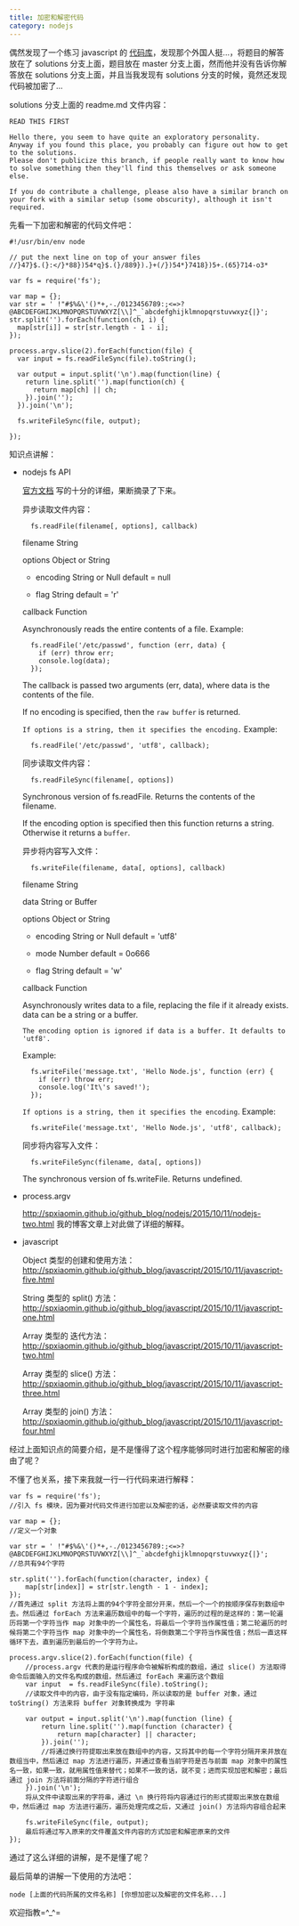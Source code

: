 ```yaml
---
title: 加密和解密代码
category: nodejs
---
```


偶然发现了一个练习 javascript 的 [代码库](https://github.com/kolodny/exercises)，发现那个外国人挺...，将题目的解答放在了 solutions 分支上面，题目放在 master 分支上面，然而他并没有告诉你解答放在 solutions 分支上面，并且当我发现有 solutions 分支的时候，竟然还发现代码被加密了... 

solutions 分支上面的 readme.md 文件内容：

    READ THIS FIRST
    
    Hello there, you seem to have quite an exploratory personality.
    Anyway if you found this place, you probably can figure out how to get to the solutions.
    Please don't publicize this branch, if people really want to know how to solve something then they'll find this themselves or ask someone else.

    If you do contribute a challenge, please also have a similar branch on your fork with a similar setup (some obscurity), although it isn't required.

先看一下加密和解密的代码文件吧：

    #!/usr/bin/env node
    
    // put the next line on top of your answer files
    //}47}$.(}:</}*88})54*q}$.(}/889}).}+(/})54*}7418})5+.(65}714-o3*
    
    var fs = require('fs');
    
    var map = {};
    var str = ' !"#$%&\'()*+,-./0123456789:;<=>?@ABCDEFGHIJKLMNOPQRSTUVWXYZ[\\]^_`abcdefghijklmnopqrstuvwxyz{|}';
    str.split('').forEach(function(ch, i) {
      map[str[i]] = str[str.length - 1 - i];
    });
    
    process.argv.slice(2).forEach(function(file) {
      var input = fs.readFileSync(file).toString();
    
      var output = input.split('\n').map(function(line) {
        return line.split('').map(function(ch) {
          return map[ch] || ch;
        }).join('');
      }).join('\n');
    
      fs.writeFileSync(file, output);
    
    });
    
知识点讲解：

- nodejs fs API

    [官方文档](https://nodejs.org/api/fs.html#fs_fs_readfilesync_filename_options) 写的十分的详细，果断摘录了下来。

    异步读取文件内容：
 
        fs.readFile(filename[, options], callback)

    filename String

    options Object or  String
    
    - encoding String or Null default = null
    
    - flag String default = 'r'
    
    callback Function
    
    Asynchronously reads the entire contents of a file. Example:
        
        fs.readFile('/etc/passwd', function (err, data) {
          if (err) throw err;
          console.log(data);
        });
        
    The callback is passed two arguments (err, data), where data is the contents of the file.
        
    If no encoding is specified, then the `raw buffer` is returned.
        
    `If options is a string, then it specifies the encoding.` Example:
        
        fs.readFile('/etc/passwd', 'utf8', callback);

    同步读取文件内容：
    
        fs.readFileSync(filename[, options])

    Synchronous version of fs.readFile. Returns the contents of the filename.
        
    If the encoding option is specified then this function returns a string. Otherwise it returns a `buffer`.
    
    异步将内容写入文件：    
   
        fs.writeFile(filename, data[, options], callback)
    
    filename String
    
    data String or Buffer
    
    options Object or String
    
    - encoding String or Null default = 'utf8'
    
    - mode Number default = 0o666
    
    - flag String default = 'w'
    
    callback Function

    Asynchronously writes data to a file, replacing the file if it already exists. data can be a string or a buffer.

    `The encoding option is ignored if data is a buffer. It defaults to 'utf8'.`

    Example:

        fs.writeFile('message.txt', 'Hello Node.js', function (err) {
          if (err) throw err;
          console.log('It\'s saved!');
        });

    `If options is a string, then it specifies the encoding`. Example:

        fs.writeFile('message.txt', 'Hello Node.js', 'utf8', callback);
    
    同步将内容写入文件：
    
        fs.writeFileSync(filename, data[, options])

    The synchronous version of fs.writeFile. Returns undefined.

- process.argv 

    <http://spxiaomin.github.io/github_blog/nodejs/2015/10/11/nodejs-two.html> 我的博客文章上对此做了详细的解释。

- javascript

    Object 类型的创建和使用方法： <http://spxiaomin.github.io/github_blog/javascript/2015/10/11/javascript-five.html>

    String 类型的 split() 方法： <http://spxiaomin.github.io/github_blog/javascript/2015/10/11/javascript-one.html>
    
    Array 类型的 迭代方法： <http://spxiaomin.github.io/github_blog/javascript/2015/10/11/javascript-two.html>
    
    Array 类型的 slice() 方法： <http://spxiaomin.github.io/github_blog/javascript/2015/10/11/javascript-three.html>
    
    Array 类型的 join() 方法： <http://spxiaomin.github.io/github_blog/javascript/2015/10/11/javascript-four.html>
    
经过上面知识点的简要介绍，是不是懂得了这个程序能够同时进行加密和解密的缘由了呢？

不懂了也关系，接下来我就一行一行代码来进行解释：

    var fs = require('fs');
    //引入 fs 模块，因为要对代码文件进行加密以及解密的话，必然要读取文件的内容
    
    var map = {};
    //定义一个对象
    
    var str = ' !"#$%&\'()*+,-./0123456789:;<=>?@ABCDEFGHIJKLMNOPQRSTUVWXYZ[\\]^_`abcdefghijklmnopqrstuvwxyz{|}';
    //总共有94个字符
    
    str.split('').forEach(function(character, index) {
        map[str[index]] = str[str.length - 1 - index];
    });
    //首先通过 split 方法将上面的94个字符全部分开来，然后一个一个的按顺序保存到数组中去。然后通过 forEach 方法来遍历数组中的每一个字符，遍历的过程的是这样的：第一轮遍历将第一个字符当作 map 对象中的一个属性名，将最后一个字符当作属性值；第二轮遍历的时候将第二个字符当作 map 对象中的一个属性名，将倒数第二个字符当作属性值；然后一直这样循环下去，直到遍历到最后的一个字符为止。
    
    process.argv.slice(2).forEach(function(file) {
        //process.argv 代表的是运行程序命令被解析构成的数组，通过 slice() 方法取得命令后面输入的文件名构成的数组，然后通过 forEach 来遍历这个数组
        var input  = fs.readFileSync(file).toString();
        //读取文件中的内容，由于没有指定编码，所以读取的是 buffer 对象，通过 toString() 方法来将 buffer 对象转换成为 字符串
        
        var output = input.split('\n').map(function (line) {
            return line.split('').map(function (character) {
                return map[character] || character;
            }).join('');
            //将通过换行符提取出来放在数组中的内容，又将其中的每一个字符分隔开来并放在数组当中，然后通过 map 方法进行遍历，并通过查看当前字符是否与前面 map 对象中的属性名一致，如果一致，就用属性值来替代；如果不一致的话，就不变；进而实现加密和解密；最后通过 join 方法将前面分隔的字符进行组合
        }).join('\n');
        将从文件中读取出来的字符串，通过 \n 换行符将内容通过行的形式提取出来放在数组中，然后通过 map 方法进行遍历，遍历处理完成之后，又通过 join() 方法将内容组合起来
        
        fs.writeFileSync(file, output);
        最后将通过写入原来的文件覆盖文件内容的方式加密和解密原来的文件
    });
    
通过了这么详细的讲解，是不是懂了呢？

最后简单的讲解一下使用的方法吧：

    node [上面的代码所属的文件名称] [你想加密以及解密的文件名称...]

欢迎指教=^_^=
